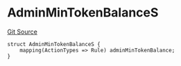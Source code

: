 # AdminMinTokenBalanceS
[Git Source](https://github.com/thrackle-io/tron/blob/192018a749cd70c7df311296c3236b79e11af0f3/src/client/token/handler/diamond/RuleStorage.sol)


```solidity
struct AdminMinTokenBalanceS {
    mapping(ActionTypes => Rule) adminMinTokenBalance;
}
```

